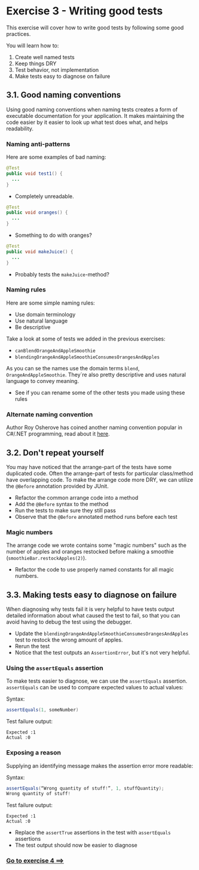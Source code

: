 # Exercise 3 -  Writing good tests

This exercise will cover how to write good tests by following some good practices.

You will learn how to:

1. Create well named tests
2. Keep things DRY
3. Test behavior, not implementation
4. Make tests easy to diagnose on failure

## 3.1. Good naming conventions

Using good naming conventions when naming tests creates a form of executable documentation for your application. It makes maintaining the code easier by it easier to look up what test does what, and helps readability.

### Naming anti-patterns

Here are some examples of bad naming:

```java
@Test
public void test1() {
  ...
}
```
- Completely unreadable.


```java
@Test
public void oranges() {
  ...
}
```
- Something to do with oranges?

```java
@Test
public void makeJuice() {
  ...
}
```
- Probably tests the `makeJuice`-method?

### Naming rules

Here are some simple naming rules:

- Use domain terminology
- Use natural language
- Be descriptive

Take a look at some of tests we added in the previous exercises:

- `canBlendOrangeAndAppleSmoothie`
- `blendingOrangeAndAppleSmoothieConsumesOrangesAndApples`

As you can se the names use the domain terms `blend`, `OrangeAndAppleSmoothie`. They´re also pretty descriptive and uses natural language to convey meaning.

- See if you can rename some of the other tests you made using these rules

### Alternate naming convention

Author Roy Osherove has coined another naming convention popular in C#/.NET programming, read about it [here](http://osherove.com/blog/2005/4/3/naming-standards-for-unit-tests.html).

## 3.2. Don't repeat yourself

You may have noticed that the arrange-part of the tests have some duplicated code. Often the arrange-part of tests for particular class/method have overlapping code. To make the arrange code more DRY, we can utilize the `@Before` annotation provided by JUnit.

- Refactor the common arrange code into a method
- Add the `@Before` syntax to the method
- Run the tests to make sure they still pass
- Observe that the `@Before` annotated method runs before each test 

### Magic numbers

The arrange code we wrote contains some "magic numbers" such as the number of apples and oranges restocked before making a smoothie (`smoothieBar.restockApples(2)`).

- Refactor the code to use properly named constants for all magic numbers.

## 3.3. Making tests easy to diagnose on failure

When diagnosing why tests fail it is very helpful to have tests output detailed information about what caused the test to fail, so that you can avoid having to debug the test using the debugger.

- Update the `blendingOrangeAndAppleSmoothieConsumesOrangesAndApples` test to restock the wrong amount of apples.
- Rerun the test
- Notice that the test outputs an `AssertionError`, but it's not very helpful.

### Using the `assertEquals` assertion

To make tests easier to diagnose, we can use the `assertEquals` assertion. `assertEquals` can be used to compare expected values to actual values:

Syntax: 
```java
assertEquals(1, someNumber)
```

Test failure output:

```
Expected :1
Actual :0
```

### Exposing a reason

Supplying an identifying message makes the assertion error more readable:

Syntax:

```java
assertEquals(“Wrong quantity of stuff!”, 1, stuffQuantity);
Wrong quantity of stuff!
```

Test failure output:

```
Expected :1
Actual :0
```

- Replace the `assertTrue` assertions in the test with `assertEquals` assertions
- The test output should now be easier to diagnose

### [Go to exercise 4 ==>](../exercise-4/README.md)
